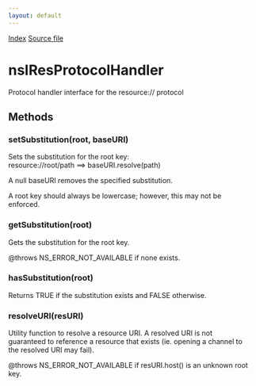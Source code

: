 ```yaml
---
layout: default
---
```

<div id='links'><a href="../index.html">Index</a>
<a href="http://dxr.mozilla.org/mozilla-central/source/netwerk/protocol/res/nsIResProtocolHandler.idl">Source file</a>
</div>

# nsIResProtocolHandler #
  
Protocol handler interface for the resource:// protocol  
  

## Methods ##

### setSubstitution(root, baseURI) ###
  
Sets the substitution for the root key:  
  resource://root/path ==> baseURI.resolve(path)  
  
A null baseURI removes the specified substitution.  
  
A root key should always be lowercase; however, this may not be  
enforced.  
  

### getSubstitution(root) ###
  
Gets the substitution for the root key.  
  
@throws NS_ERROR_NOT_AVAILABLE if none exists.  
  

### hasSubstitution(root) ###
  
Returns TRUE if the substitution exists and FALSE otherwise.  
  

### resolveURI(resURI) ###
  
Utility function to resolve a resource URI.  A resolved URI is not   
guaranteed to reference a resource that exists (ie. opening a channel to  
the resolved URI may fail).  
  
@throws NS_ERROR_NOT_AVAILABLE if resURI.host() is an unknown root key.  
  
